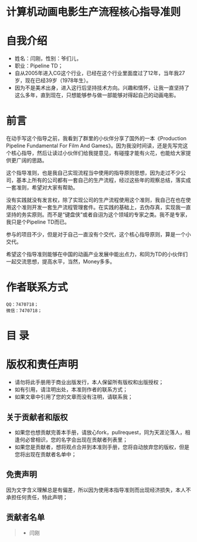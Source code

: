 # 计算机动画电影生产流程核心指导准则

# 自我介绍
-    姓名：闫刚，性别：爷们儿，
-    职业：Pipeline TD；
-    自从2005年进入CG这个行业，已经在这个行业里面度过了12年，当年我27岁，现在已经39岁（1978年生）。
-    因为不是美术出身，进入这行后坚持技术方向。兴趣和情怀，让我一直坚持了这么多年，直到现在，只想能够参与做一部能够对得起自己的动画电影。

# 前言
在动手写这个指导之前，我看到了群里的小伙伴分享了国外的一本《Production Pipeline Fundamental For Film And Games》。因为我没时间读，还是先写完这个核心指导，然后让读过小伙伴们给我提意见，有碰撞才能有火花，也能给大家提供更广阔的思路。

这个指导准则，也是我自己实现流程当中使用的指导原则思想，因为走过不少公司，基本上所有的公司都有一套自己的生产流程，经过这些年的观察总结，落实成一套准则，希望对大家有帮助。

没有实践就没有发言权，除了实现公司的生产流程使用这个准则，我自己在也在使用这个准则开发一套生产流程管理套件。在实践的基础上，去伪存真，实现我一直坚持的务实原则。而不是“键盘侠”或者自诩为这个领域的专家之类。我不是专家，我只是个Pipeline TD而已。

参与的项目不少，但是对于自己一直没有个交代，这个核心指导原则，算是一个小交代。

希望这个指导准则能够在中国的动画产业发展中能出点力，和同为TD的小伙伴们一起交流思想，提高水平，当然，Money多多。

# 作者联系方式
    QQ：7470718；
    微信：7470718；
    

# 目    录


# 版权和责任声明
- 请勿将此手册用于商业出版发行，本人保留所有版权和出版授权；
- 如有引用，请注明出处，本准则作者的联系方式；
- 如果文章中引用了您的文章而没有注明，请联系我；
    
## 关于贡献者和版权
- 如果您也想贡献完善本手册，请放心fork，pullrequest，同为天涯沦落人，相逢何必曾相识，您的名字会出现在贡献者列表里；
- 如果您是贡献者，想将观点合并到本准则手册，您将自动放弃您的版权，但是您将出现在贡献者名单中；

## 免责声明    
因为文字含义理解总是有偏差，所以因为使用本指导准则而出现经济损失，本人不承担任何责任，特此声明；

## 贡献者名单
>- 闫刚
